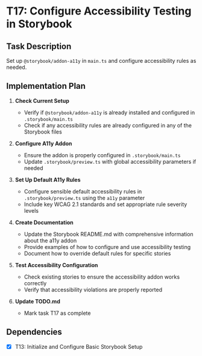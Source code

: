 # T17: Configure Accessibility Testing in Storybook

## Task Description

Set up `@storybook/addon-a11y` in `main.ts` and configure accessibility rules as needed.

## Implementation Plan

1. **Check Current Setup**

   - Verify if `@storybook/addon-a11y` is already installed and configured in `.storybook/main.ts`
   - Check if any accessibility rules are already configured in any of the Storybook files

2. **Configure A11y Addon**

   - Ensure the addon is properly configured in `.storybook/main.ts`
   - Update `.storybook/preview.ts` with global accessibility parameters if needed

3. **Set Up Default A11y Rules**

   - Configure sensible default accessibility rules in `.storybook/preview.ts` using the `a11y` parameter
   - Include key WCAG 2.1 standards and set appropriate rule severity levels

4. **Create Documentation**

   - Update the Storybook README.md with comprehensive information about the a11y addon
   - Provide examples of how to configure and use accessibility testing
   - Document how to override default rules for specific stories

5. **Test Accessibility Configuration**

   - Check existing stories to ensure the accessibility addon works correctly
   - Verify that accessibility violations are properly reported

6. **Update TODO.md**
   - Mark task T17 as complete

## Dependencies

- [x] T13: Initialize and Configure Basic Storybook Setup
